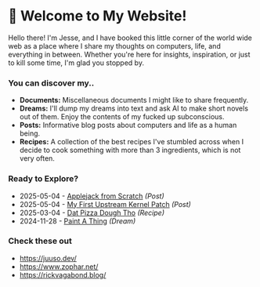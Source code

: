 # 🌱 Welcome to My Website!

Hello there! I'm Jesse, and I have booked this little corner of the world wide web as a place where I share my thoughts on computers, life, and everything in between. Whether you're here for insights, inspiration, or just to kill some time, I'm glad you stopped by.

### You can discover my..

  - **Documents:** Miscellaneous documents I might like to share frequently.
  - **Dreams:** I'll dump my dreams into text and ask AI to make short novels out of them. Enjoy the contents of my fucked up subconscious.
  - **Posts:** Informative blog posts about computers and life as a human being.
  - **Recipes:** A collection of the best recipes I've stumbled across when I decide to cook something with more than 3 ingredients, which is not very often.

### Ready to Explore?

  - 2025-05-04 - [Applejack from Scratch](./dreams/Applejack%20from%20Scratch.md) *(Post)*
  - 2025-05-04 - [My First Upstream Kernel Patch](./posts/My%20First%20Upstream%20Kernel%20Patch.md) *(Post)*
  - 2025-03-04 - [Dat Pizza Dough Tho](./recipes/Dat%20Pizza%20Dough%20Tho.md) *(Recipe)*
  - 2024-11-28 - [Paint A Thing](./dreams/Paint%20A%20Thing.md) *(Dream)*

### Check these out

  - https://juuso.dev/
  - https://www.zophar.net/
  - https://rickvagabond.blog/


